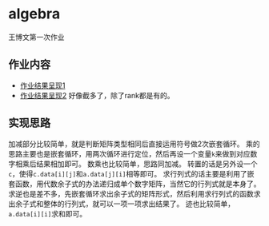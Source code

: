 # algebra
王博文第一次作业
## 作业内容 
* [作业结果呈现1](https://icnplnuf1spz.feishu.cn/wiki/FS1mw9RhhioJuwkyZXoctxmWn8L)
* [作业结果呈现2](https://icnplnuf1spz.feishu.cn/wiki/RgFRwRuaJifGi0kL688cDZi0n5f)
好像截多了，除了rank都是有的。
## 实现思路
加减部分比较简单，就是判断矩阵类型相同后直接运用符号做2次嵌套循环。
乘的思路主要也是嵌套循环，用两次循环进行定位，然后再设一个变量`k`来做到对应数字相乘后结果相加即可。
数乘也比较简单，思路同加减。
转置的话是另外设一个`c`，使得`c.data[i][j]`和`a.data[j][i]`相等即可。
求行列式的话主要是利用了嵌套函数，用代数余子式的办法递归成单个数字矩阵，当然它的行列式就是本身了。
求逆也是差不多，先嵌套循环求出余子式的矩阵形式，然后利用求行列式的函数求出余子式和整体的行列式，就可以一项一项求出结果了。
迹也比较简单，`a.data[i][i]`求和即可。
